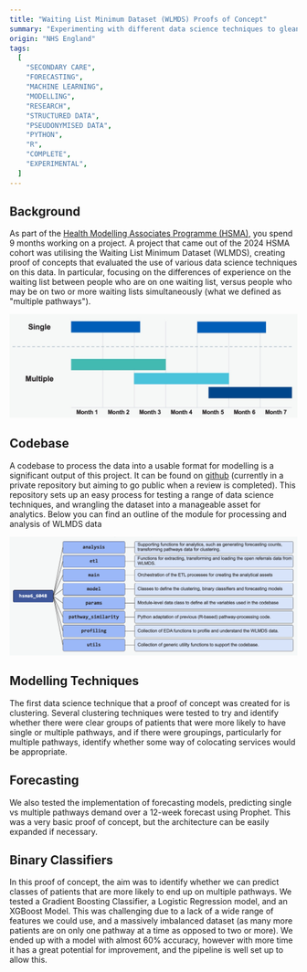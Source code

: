 ```yaml
---
title: "Waiting List Minimum Dataset (WLMDS) Proofs of Concept"
summary: "Experimenting with different data science techniques to glean insights from the WLMDS data"
origin: "NHS England"
tags:
  [
    "SECONDARY CARE",
    "FORECASTING",
    "MACHINE LEARNING",
    "MODELLING",
    "RESEARCH",
    "STRUCTURED DATA",
    "PSEUDONYMISED DATA",
    "PYTHON",
    "R",
    "COMPLETE",
    "EXPERIMENTAL",
  ]
---
```


## Background

As part of the [Health Modelling Associates Programme (HSMA)](https://arc-swp.nihr.ac.uk/training-type/health-service-modelling-associates-programme-hsma/), you spend 9 months working on a project. A project that came out of the 2024 HSMA cohort was utilising the Waiting List Minimum Dataset (WLMDS), creating proof of concepts that evaluated the use of various data science techniques on this data. In particular, focusing on the differences of experience on the waiting list between people who are on one waiting list, versus people who may be on two or more waiting lists simultaneously (what we defined as "multiple pathways").

![A diagram visualising what a single pathway might look like as opposed to multiple simultaneous pathways](../images/hsma_wlmds/single_v_mulitple_pathways.jpg)

## Codebase

A codebase to process the data into a usable format for modelling is a significant output of this project. It can be found on [github](https://github.com/nhsengland/hsma6_6048_concurrent_rtt_pathways) (currently in a private repository but aiming to go public when a review is completed). This repository sets up an easy process for testing a range of data science techniques, and wrangling the dataset into a manageable asset for analytics. Below you can find an outline of the module for processing and analysis of WLMDS data

![A diagram outlining the different parts of the pipeline](../images/hsma_wlmds/codebase_outline.png)

## Modelling Techniques

The first data science technique that a proof of concept was created for is clustering. Several clustering techniques were tested to try and identify whether there were clear groups of patients that were more likely to have single or multiple pathways, and if there were groupings, particularly for multiple pathways, identify whether some way of colocating services would be appropriate.

## Forecasting

We also tested the implementation of forecasting models, predicting single vs multiple pathways demand over a 12-week forecast using Prophet. This was a very basic proof of concept, but the architecture can be easily expanded if necessary.

## Binary Classifiers

In this proof of concept, the aim was to identify whether we can predict classes of patients that are more likely to end up on multiple pathways. We tested a Gradient Boosting Classifier, a Logistic Regression model, and an XGBoost Model. This was challenging due to a lack of a wide range of features we could use, and a massively imbalanced dataset (as many more patients are on only one pathway at a time as opposed to two or more). We ended up with a model with almost 60% accuracy, however with more time it has a great potential for improvement, and the pipeline is well set up to allow this.

#
